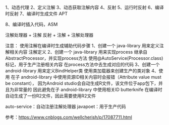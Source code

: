 1、动态代理
2、定义注解
3、动态获取注解内容
4、反射
5、运行时反射
6、编译时反射
7、编译时生成文件 APT

8、编译时插入代码，ASM

注解处理器 + 注解
反射 + 注解 + 注解处理器

注意：
使用注解在编译时生成辅助代码步骤
1、创建一个 java-library 用来定义注解相关内容
注解定义
2、创建一个 java-library 用来实现process
继承自AbstractProcessor，并实现process方法
使用@AutoService(Processor.class)标记，用于生产注册相关内容
在process方法中去生成对应的代码
3、创建一个 android-library 用来定义BindHelper类
使用类加载器来创建生产的类对象
4、使用
在子 android-library 中使用资源ID相关内容时会报错（Attribute value must be constant），
因为Android studio会自动生成R文件，该文件位于app包下，并且为非常量的
因此避免在子 android-library 中使用相关ID
butterknife 在编译时自动生成了一份R2文件，因此需要使用R2文件

auto-service：自动注册注解处理器
javapoet：用于生产代码

参考：https://www.cnblogs.com/wellcherish/p/17087711.html